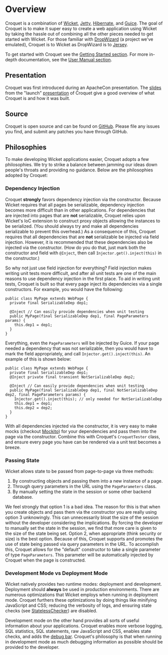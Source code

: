 # Overview

Croquet is a combination of [Wicket](http://wicket.apache.org/), [Jetty](http://www.eclipse.org/jetty/), [Hibernate](http://hibernate.org/), and [Guice](https://code.google.com/p/google-guice/). The goal of Croquet is to make it super easy to create a web application using Wicket by taking the hassle out of combining all the other pieces needed to get started with Wicket. For those familiar with [DropWizard](https://dropwizard.github.io/dropwizard/) (a project we've emulated), Croquet is to Wicket as DropWizard is to [Jersey](https://jersey.java.net/).

To get started with Croquet see the [Getting Started section](002-getting-started.html). For more in-depth documentation, see the [User Manual section](003-user-manual.html).

## Presentation

Croquet was first introduced during an ApacheCon presentation. The [slides](https://docs.google.com/presentation/d/1m3jdbpYoSBOCPz8Wes9mPvhf8TLp_3dndj_gW08iFL8/edit?usp=sharing) from the "launch" [presentation](http://sched.co/1pav4JP) of Croquet give a good overview of what Croquet is and how it was built. 


## Source

Croquet is open source and can be found on [GitHub](http://www.github.com/metrink/croquet). Please file any issues you find, and submit any patches you have through GitHub.


## Philosophies

To make developing Wicket applications easier, Croquet adopts a few philosophies. We try to strike a balance between jamming our ideas down people's throats and providing no guidance. Below are the philosophies adopted by Croquet:

### Dependency Injection

Croquet **strongly** favors dependency injection via the constructor. Because Wicket requires that all pages be serializable, dependency injection becomes more difficult than in other applications. For dependencies that are injected into pages that are **not** serializable, Croquet relies upon Wicket's IoC extension to construct proxy objects allowing the instances to be serialized. (You should always try and make all dependencies serializable to prevent this overhead.) As a consequence of this, Croquet requires that all dependencies that are **not** serializable be injected via field injection. However, it is recommended that these dependencies also be injected via the constructor. (How do you do that, just mark both the constructor and field with ``@Inject``, then call ``Injector.get().inject(this)`` in the constructor.)

So why not just use field injection for everything? Field injection makes writing unit tests more difficult, and after all unit tests are one of the main reasons to use dependency injection in the first place. To aid in writing unit tests, Croquet is built so that every page inject its dependencies via a single constructors. For example, you would have the following:

```
public class MyPage extends WebPage {
  private final SerializableDep dep1;  
  
  @Inject // Can easily provide dependencies when unit testing
  public MyPage(final SerializableDep dep1, final PageParameters params) {
    this.dep1 = dep1;
  }
}
```

Everything, even the ``PageParameters`` will be injected by Guice. If your page needed a dependency that was not serializable, then you would have to mark the field appropriately, and call ``Injector.get().inject(this)``. An example of this is shown below:

```
public class MyPage extends WebPage {
  private final SerializableDep dep1;
  @Inject private final transient NotSerializableDep dep2;
  
  @Inject // Can easily provide dependencies when unit testing
  public MyPage(final SerializableDep dep1, final NotSerializableDep dep2, final PageParameters params) {
    Injector.get().inject(this); // only needed for NotSerializableDep
    this.dep1 = dep1;
    this.dep2 = dep2;
  }
}
```

With all dependencies injected via the constructor, it is very easy to make mocks (checkout [Mockito](https://code.google.com/p/mockito/)) for your dependencies and pass them into the page via the constructor. Combine this with Croquet's ``CroquetTester`` class, and ensure every page you have can be rendered via a unit test becomes a breeze.

### Passing State

Wicket allows state to be passed from page-to-page via three methods:

1. By constructing objects and passing them into a new instance of a page.
2. Through query parameters in the URL using the ``PageParameters`` class.
3. By manually setting the state in the session or some other backend database.

We feel strongly that option 1 is a bad idea. The reason for this is that when you create objects and pass them via the constructor you are really using option 3 unknowingly. This can unnecessarily bloat the size of the session without the developer considering the implications. By forcing the developer to manually set the state in the session, we find that more care is given to the size of the state being set. Option 2, when appropriate (think security or size) is the best option. Because of this, Croquet supports and promotes the use of state being passed via query parameters in the URL. To accomplish this, Croquet allows for the "default" constructor to take a single parameter of type ``PageParameters``. This parameter will be automatically injected by Croquet when the page is constructed.


### Development Mode vs Deployment Mode

Wicket natively provides two runtime modes: deployment and development. Deployment should **always** be used in production environments. There are numerous optimizations that Wicket employs when running in deployment mode. Croquet furthers these optimizations by doing things like minifying JavaScript and CSS; reducing the verbosity of logs, and ensuring state checks (see [StatelessChecker](http://ci.apache.org/projects/wicket/apidocs/6.0.x/org/apache/wicket/devutils/stateless/StatelessComponent.html)) are disabled.

Development mode on the other hand provides all sorts of useful information about your applications. Croquet enables more verbose logging, SQL statistics, SQL statements, raw JavaScript and CSS, enables state checks, and adds the [debug bar](http://ci.apache.org/projects/wicket/apidocs/6.0.x/org/apache/wicket/devutils/debugbar/DebugBar.html). Croquet's philosophy is that when running in development mode as much debugging information as possible should be provided to the developer.

